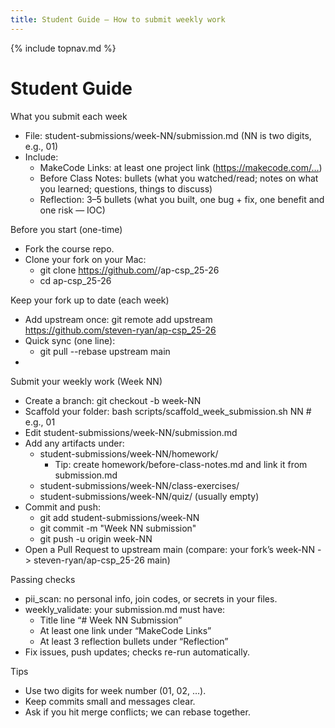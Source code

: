 ```yaml
---
title: Student Guide — How to submit weekly work
---
```

{% include topnav.md %}

# Student Guide

What you submit each week
- File: student-submissions/week-NN/submission.md (NN is two digits, e.g., 01)
- Include:
  - MakeCode Links: at least one project link (https://makecode.com/…)
  - Before Class Notes: bullets (what you watched/read; notes on what you learned;  questions, things to discuss)
  - Reflection: 3–5 bullets (what you built, one bug + fix, one benefit and one risk — IOC)

Before you start (one-time)
- Fork the course repo.
- Clone your fork on your Mac:
  - git clone https://github.com/<your-username>/ap-csp_25-26
  - cd ap-csp_25-26

Keep your fork up to date (each week)
- Add upstream once: git remote add upstream https://github.com/steven-ryan/ap-csp_25-26
- Quick sync (one line):
  - git pull --rebase upstream main
-

Submit your weekly work (Week NN)
- Create a branch: git checkout -b week-NN
- Scaffold your folder: bash scripts/scaffold_week_submission.sh NN    # e.g., 01
- Edit student-submissions/week-NN/submission.md
- Add any artifacts under:
  - student-submissions/week-NN/homework/
    - Tip: create homework/before-class-notes.md and link it from submission.md
  - student-submissions/week-NN/class-exercises/
  - student-submissions/week-NN/quiz/ (usually empty)
- Commit and push:
  - git add student-submissions/week-NN
  - git commit -m "Week NN submission"
  - git push -u origin week-NN
- Open a Pull Request to upstream main (compare: your fork’s week-NN -> steven-ryan/ap-csp_25-26 main)

Passing checks
- pii_scan: no personal info, join codes, or secrets in your files.
- weekly_validate: your submission.md must have:
  - Title line “# Week NN Submission”
  - At least one link under “MakeCode Links”
  - At least 3 reflection bullets under “Reflection”
- Fix issues, push updates; checks re-run automatically.

Tips
- Use two digits for week number (01, 02, …).
- Keep commits small and messages clear.
- Ask if you hit merge conflicts; we can rebase together.